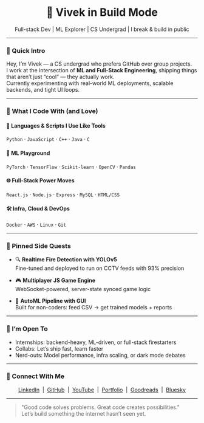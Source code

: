 
<h1 align="center">🚀 Vivek in Build Mode</h1>
<p align="center">Full-stack Dev | ML Explorer | CS Undergrad | I break & build in public</p>

---

### 🧠 Quick Intro

Hey, I’m Vivek — a CS undergrad who prefers GitHub over group projects.  
I work at the intersection of **ML and Full-Stack Engineering**, shipping things that aren’t just “cool” — they actually work.  
Currently experimenting with real-world ML deployments, scalable backends, and tight UI loops.

---

### 🔨 What I Code With (and Love)

#### 🚧 Languages & Scripts I Use Like Tools
`Python` · `JavaScript` · `C++` · `Java` · `C`

#### 🧠 ML Playground
`PyTorch` · `TensorFlow` · `Scikit-learn` · `OpenCV` · `Pandas`

#### 🌐 Full-Stack Power Moves
`React.js` · `Node.js` · `Express` · `MySQL` · `HTML/CSS`

#### 🛠 Infra, Cloud & DevOps
`Docker` · `AWS` · `Linux` · `Git`

---

### 📌 Pinned Side Quests

- 🔍 **Realtime Fire Detection with YOLOv5**  
  Fine-tuned and deployed to run on CCTV feeds with 93% precision

- 🎮 **Multiplayer JS Game Engine**  
  WebSocket-powered, server-state synced game logic

- 🧾 **AutoML Pipeline with GUI**  
  Built for non-coders: feed CSV → get trained models + reports

---

### 🤝 I’m Open To

- Internships: backend-heavy, ML-driven, or full-stack firestarters  
- Collabs: Let’s ship fast, learn faster  
- Nerd-outs: Model performance, infra scaling, or dark mode debates

---

### 🔗 Connect With Me

<p align="center">
  <a href="https://www.linkedin.com/in/vivek-tripathi-4a42a1162/" target="_blank">LinkedIn</a> &nbsp;|&nbsp;
  <a href="https://github.com/vivektripathi-dev" target="_blank">GitHub</a> &nbsp;|&nbsp;
  <a href="https://www.youtube.com/@vivekIsLagging" target="_blank">YouTube</a> &nbsp;|&nbsp;
  <a href="https://www.vivektripathi.com" target="_blank">Portfolio</a> &nbsp;|&nbsp;
  <a href="https://www.goodreads.com/user/show/YOUR_USER_ID" target="_blank">Goodreads</a> &nbsp;|&nbsp;
  <a href="https://bsky.app/profile/YOUR_HANDLE" target="_blank">Bluesky</a>
</p>

---

> "Good code solves problems. Great code creates possibilities."  
Let’s build something the internet hasn’t seen yet.
